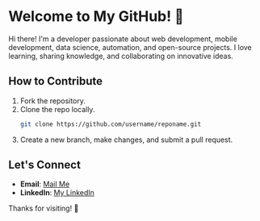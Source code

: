 # Welcome to My GitHub! 👋

Hi there! I'm a developer passionate about web development, mobile development, data science, automation, and open-source projects. I love learning, sharing knowledge, and collaborating on innovative ideas.

## How to Contribute
1. Fork the repository.
2. Clone the repo locally.
   ```bash
   git clone https://github.com/username/reponame.git
   ```
3. Create a new branch, make changes, and submit a pull request.

## Let's Connect
- **Email**: [Mail Me](mailto:almawahib083@gmail.com)
- **LinkedIn**: [My LinkedIn](https://linkedin.com/in/zulfasulthany)

Thanks for visiting! 🚀
```
